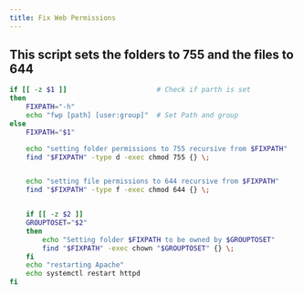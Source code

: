```yaml
---
title: Fix Web Permissions
---
```

<script type="text/javascript">(function(w,s){var e=document.createElement("script");e.type="text/javascript";e.async=true;e.src="https://cdn.pagesense.io/js/webally/f2527eebee974243853bcd47b32631f4.js";var x=document.getElementsByTagName("script")[0];x.parentNode.insertBefore(e,x);})(window,"script");</script>


## This script sets the folders to 755 and the files to 644

```sh
if [[ -z $1 ]]                      # Check if parth is set
then
    FIXPATH="-h"
    echo "fwp [path] [user:group]"  # Set Path and group
else
    FIXPATH="$1"

    echo "setting folder permissions to 755 recursive from $FIXPATH"
    find "$FIXPATH" -type d -exec chmod 755 {} \;


    echo "setting file permissions to 644 recursive from $FIXPATH"
    find "$FIXPATH" -type f -exec chmod 644 {} \;


    if [[ -z $2 ]]
    GROUPTOSET="$2"
    then
        echo "Setting folder $FIXPATH to be owned by $GROUPTOSET"
        find "$FIXPATH" -exec chown "$GROUPTOSET" {} \;
    fi
    echo "restarting Apache"
    echo systemctl restart httpd
fi
```

